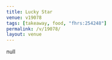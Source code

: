 ```yaml
---
title: Lucky Star
venue: v19078
tags: [takeaway, food, "fhrs:254248"]
permalink: /v/19078/
layout: venue
---
```

null